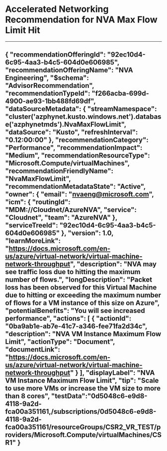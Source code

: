 <properties
pageTitle="NVA Max Flow Limit Alert"
description="NVA Max Flow Limit Alert"
authors="jeffcoo,scottnap"
ms.author="nvaeng"
articleId="f266acba-699d-4900-ae93-1bb488fd69df_public"
selfHelpType="advisorRecommendationMetadata"
cloudEnvironments="Public, usnat, ussec"
ownershipId="CloudNet_NVA"
/>
# Accelerated Networking Recommendation for NVA Max Flow Limit Hit
---
{
    "recommendationOfferingId": "92ec10d4-6c95-4aa3-b4c5-604d0e606985",
    "recommendationOfferingName": "NVA Engineering",
    "$schema": "AdvisorRecommendation",
    "recommendationTypeId": "f266acba-699d-4900-ae93-1bb488fd69df",
    "dataSourceMetadata": {
        "streamNamespace": "cluster('azphynet.kusto.windows.net').database('azphynetmds').NvaMaxFlowLimit",
        "dataSource": "Kusto",
        "refreshInterval": "0.12:00:00"
    },
    "recommendationCategory": "Performance",
    "recommendationImpact": "Medium",
    "recommendationResourceType": "Microsoft.Compute/virtualMachines",
    "recommendationFriendlyName": "NvaMaxFlowLimit",
    "recommendationMetadataState": "Active",
    "owner": {
        "email": "nvaeng@microsoft.com",
        "icm": {
            "routingId": "MDM://Cloudnet/AzureNVA",
            "service": "Cloudnet",
            "team": "AzureNVA"
        },
        "serviceTreeId": "92ec10d4-6c95-4aa3-b4c5-604d0e606985"
    },
    "version": 1.0,
    "learnMoreLink": "https://docs.microsoft.com/en-us/azure/virtual-network/virtual-machine-network-throughput",
    "description": "NVA may see traffic loss due to hitting the maximum number of flows.",
    "longDescription": "Packet loss has been observed for this Virtual Machine due to hitting or exceeding the maximum number of flows for a VM instance of this size on Azure",
    "potentialBenefits": "You will see increased performance",
    "actions": [
        {
            "actionId": "0ba9ab1e-ab7e-41c7-a346-fee71fa2d34c",
            "description": "NVA VM Instance Maximum Flow Limit",
            "actionType": "Document",
            "documentLink": "https://docs.microsoft.com/en-us/azure/virtual-network/virtual-machine-network-throughput"
        }
    ],
    "displayLabel": "NVA VM Instance Maximum Flow Limit",
    "tip": "Scale to use more VMs or increase the VM size to more than 8 cores",
    "testData":"0d5048c6-e9d8-4118-9a2d-fca00a351161,/subscriptions/0d5048c6-e9d8-4118-9a2d-fca00a351161/resourceGroups/CSR2_VR_TEST/providers/Microsoft.Compute/virtualMachines/CSR1"
}
---